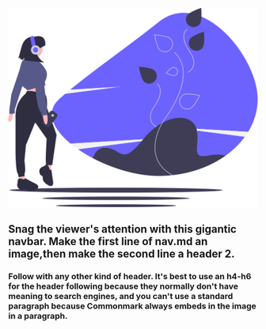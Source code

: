 ![Abstract image representing imagination](undraw_imagination_ok71.svg)
## Snag the viewer's attention with this gigantic navbar. Make the first line of nav.md an image,then make the second line a header 2.
### Follow with any other kind of header. It's best to use an h4-h6 for the header following because they normally don't have meaning to search engines, and you can't use a standard paragraph because Commonmark always embeds in the image in a paragraph.
